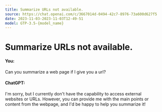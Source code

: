 ```yaml
---
title: Summarize URLs not available.
source: https://chat.openai.com/c/3667014d-0494-42c7-8976-73a600d627f5
date: 2023-11-03-2023-11-03T12-49-51
model: GTP-3.5-{model_name}
---
```


# Summarize URLs not available.

#### You:
Can you summarize a web page if I give you a url?

#### ChatGPT:
I'm sorry, but I currently don't have the capability to access external websites or URLs. However, you can provide me with the main points or content from the webpage, and I'd be happy to help you summarize it!
